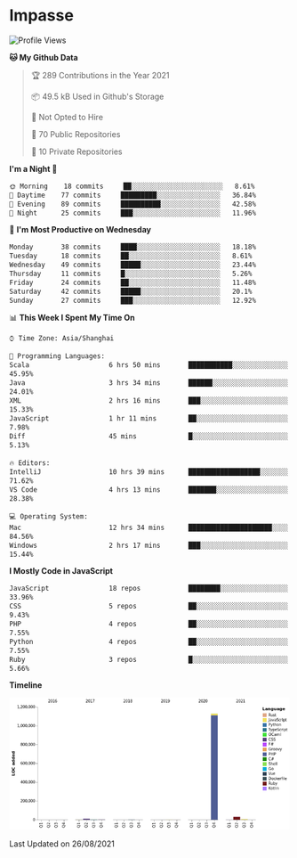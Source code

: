 # Impasse

<!--START_SECTION:waka-->
![Profile Views](http://img.shields.io/badge/Profile%20Views-0-blue)

**🐱 My Github Data** 

> 🏆 289 Contributions in the Year 2021
 > 
> 📦 49.5 kB Used in Github's Storage 
 > 
> 🚫 Not Opted to Hire
 > 
> 📜 70 Public Repositories 
 > 
> 🔑 10 Private Repositories  
 > 
**I'm a Night 🦉** 

```text
🌞 Morning    18 commits     ██░░░░░░░░░░░░░░░░░░░░░░░   8.61% 
🌆 Daytime    77 commits     █████████░░░░░░░░░░░░░░░░   36.84% 
🌃 Evening    89 commits     ██████████░░░░░░░░░░░░░░░   42.58% 
🌙 Night      25 commits     ███░░░░░░░░░░░░░░░░░░░░░░   11.96%

```
📅 **I'm Most Productive on Wednesday** 

```text
Monday       38 commits     ████░░░░░░░░░░░░░░░░░░░░░   18.18% 
Tuesday      18 commits     ██░░░░░░░░░░░░░░░░░░░░░░░   8.61% 
Wednesday    49 commits     █████░░░░░░░░░░░░░░░░░░░░   23.44% 
Thursday     11 commits     █░░░░░░░░░░░░░░░░░░░░░░░░   5.26% 
Friday       24 commits     ██░░░░░░░░░░░░░░░░░░░░░░░   11.48% 
Saturday     42 commits     █████░░░░░░░░░░░░░░░░░░░░   20.1% 
Sunday       27 commits     ███░░░░░░░░░░░░░░░░░░░░░░   12.92%

```


📊 **This Week I Spent My Time On** 

```text
⌚︎ Time Zone: Asia/Shanghai

💬 Programming Languages: 
Scala                    6 hrs 50 mins       ███████████░░░░░░░░░░░░░░   45.95% 
Java                     3 hrs 34 mins       ██████░░░░░░░░░░░░░░░░░░░   24.01% 
XML                      2 hrs 16 mins       ███░░░░░░░░░░░░░░░░░░░░░░   15.33% 
JavaScript               1 hr 11 mins        ██░░░░░░░░░░░░░░░░░░░░░░░   7.98% 
Diff                     45 mins             █░░░░░░░░░░░░░░░░░░░░░░░░   5.13%

🔥 Editors: 
IntelliJ                 10 hrs 39 mins      ██████████████████░░░░░░░   71.62% 
VS Code                  4 hrs 13 mins       ███████░░░░░░░░░░░░░░░░░░   28.38%

💻 Operating System: 
Mac                      12 hrs 34 mins      █████████████████████░░░░   84.56% 
Windows                  2 hrs 17 mins       ███░░░░░░░░░░░░░░░░░░░░░░   15.44%

```

**I Mostly Code in JavaScript** 

```text
JavaScript               18 repos            ████████░░░░░░░░░░░░░░░░░   33.96% 
CSS                      5 repos             ██░░░░░░░░░░░░░░░░░░░░░░░   9.43% 
PHP                      4 repos             ██░░░░░░░░░░░░░░░░░░░░░░░   7.55% 
Python                   4 repos             ██░░░░░░░░░░░░░░░░░░░░░░░   7.55% 
Ruby                     3 repos             █░░░░░░░░░░░░░░░░░░░░░░░░   5.66%

```


**Timeline**

![Chart not found](https://raw.githubusercontent.com/impasse/impasse/master/charts/bar_graph.png) 


 Last Updated on 26/08/2021
<!--END_SECTION:waka-->
